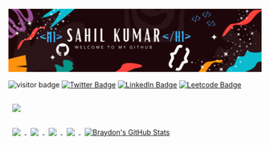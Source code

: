 ![Sahil's GitHub Banner](./assets/sahilkumar.png)

![visitor badge](https://visitor-badge.glitch.me/badge?page_id=sahilkr7m.visitor-badge)
[![Twitter Badge](https://img.shields.io/twitter/url?url=https%3A%2F%2Ftwitter.com%2F7Sahilkr
)](https://twitter.com/7Sahilkr)
[![LinkedIn Badge](https://img.shields.io/badge/LinkedIn-Profile-informational?style=flat&logo=linkedin&logoColor=white&color=0D76A8)](https://www.linkedin.com/in/sahil-kumar-010b13190/)
[![Leetcode Badge](https://img.shields.io/badge/Leetcode-Profile-informational?style=flat&logo=Leetcode&logoColor=white&color=black)](https://leetcode.com/sahilkumar7m/)


<a href="https://github.com/sahilkr7m/Webscrappoi-NearbyPgs">
  <img align="center" style="margin:1rem 0.5rem" src="https://github-readme-stats.vercel.app/api/pin/?username=sahilkr7m&repo=Webscrappoi-NearbyPgs&title_color=ffffff&text_color=c9cacc&icon_color=4AB197&bg_color=1A2B34" />
</a>

<br>

<a href="https://github.com/sahilkr7m/vaahanGo-1">
  <img align="center" style="margin:1rem 0.5rem" src="https://github-readme-stats.vercel.app/api/pin/?username=sahilkr7m&repo=vaahanGo-1&title_color=ffffff&text_color=c9cacc&icon_color=4AB197&bg_color=1A2B34" />
</a>

<a href="https://github.com/sahilkr7m/Corona-Severity">
  <img align="center" style="margin:1rem 0.5rem" src="https://github-readme-stats.vercel.app/api/pin/?username=sahilkr7m&repo=Corona-Severity&title_color=ffffff&text_color=c9cacc&icon_color=4AB197&bg_color=1A2B34" />
</a>

<a href="https://github.com/sahilkr7m/UrlShortner">
  <img align="center" style="margin:1rem 0.5rem" src="https://github-readme-stats.vercel.app/api/pin/?username=sahilkr7m&repo=UrlShortner&title_color=ffffff&text_color=c9cacc&icon_color=4AB197&bg_color=1A2B34" />
</a>


<a href="https://github.com/braydoncoyer">
  <img align="center" style="margin:0.5rem" src="https://github-readme-stats.vercel.app/api/top-langs/?username=braydoncoyer&hide=html,css&title_color=ffffff&text_color=c9cacc&icon_color=4AB197&bg_color=1A2B34" />
</a>

<a href="https://github.com/braydoncoyer">
  <img align="center" style="margin:0.5rem" src="https://github-readme-stats.vercel.app/api?username=braydoncoyer&show_icons=true&line_height=27&count_private=true&title_color=ffffff&text_color=c9cacc&icon_color=4AB097&bg_color=1A2B34" alt="Braydon's GitHub Stats" />
</a>

